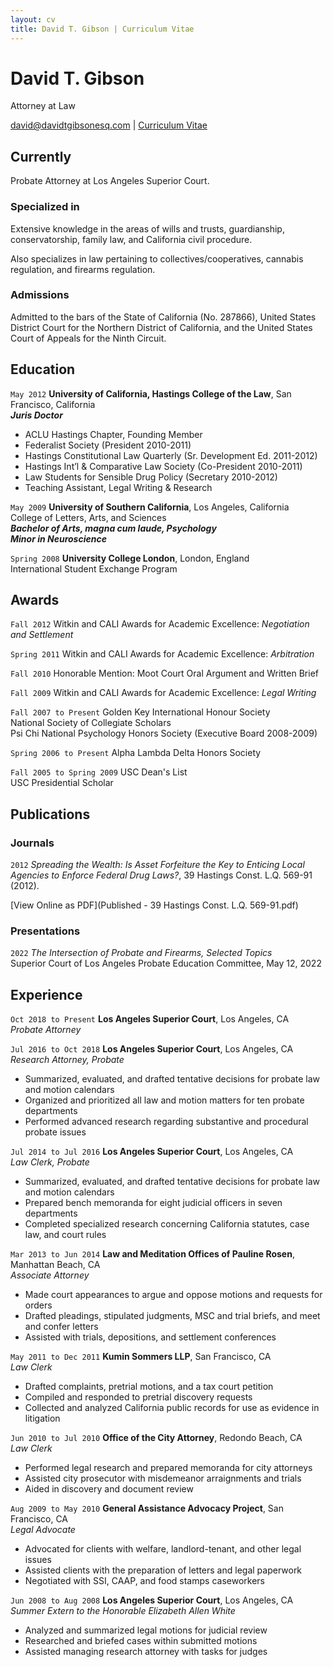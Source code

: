```yaml
---
layout: cv
title: David T. Gibson | Curriculum Vitae
---
```


# David T. Gibson 
Attorney at Law 

<div id="webaddress">
<a href="mailto:david@davidtgibsonesq.com">david@davidtgibsonesq.com</a> | <a href="https://www.davidtgibsonesq.com">Curriculum Vitae</a>
</div>


## Currently

Probate Attorney at Los Angeles Superior Court.

### Specialized in

Extensive knowledge in the areas of wills and trusts, guardianship, conservatorship, family law, and California civil procedure. 

Also specializes in law pertaining to collectives/cooperatives, cannabis regulation, and firearms regulation.

### Admissions

Admitted to the bars of the State of California (No. 287866), United States District Court for the Northern District of California, and the United States Court of Appeals for the Ninth Circuit. 


## Education

`May 2012` 
__University of California, Hastings College of the Law__, San Francisco, California  
___Juris Doctor___  
- ACLU Hastings Chapter, Founding Member  
- Federalist Society (President 2010-2011)  
- Hastings Constitutional Law Quarterly (Sr. Development Ed. 2011-2012)  
- Hastings Int’l & Comparative Law Society (Co-President 2010-2011)  
- Law Students for Sensible Drug Policy (Secretary 2010-2012)  
- Teaching Assistant, Legal Writing & Research  

`May 2009` 
__University of Southern California__, Los Angeles, California  
College of Letters, Arts, and Sciences  
___Bachelor of Arts, magna cum laude, Psychology___  
___Minor in Neuroscience___  

`Spring 2008` 
__University College London__, London, England  
International Student Exchange Program  


## Awards

`Fall 2012` 
Witkin and CALI Awards for Academic Excellence: *Negotiation and Settlement*  

`Spring 2011` 
Witkin and CALI Awards for Academic Excellence: *Arbitration*  

`Fall 2010` 
Honorable Mention: Moot Court Oral Argument and Written Brief  

`Fall 2009` 
Witkin and CALI Awards for Academic Excellence: *Legal Writing*  

`Fall 2007 to Present` 
Golden Key International Honour Society  
National Society of Collegiate Scholars  
Psi Chi National Psychology Honors Society (Executive Board 2008-2009)  

`Spring 2006 to Present` 
Alpha Lambda Delta Honors Society  

`Fall 2005 to Spring 2009` 
USC Dean's List  
USC Presidential Scholar  


## Publications

### Journals

`2012` 
_Spreading the Wealth: Is Asset Forfeiture the Key to Enticing Local Agencies to Enforce Federal Drug Laws?_, 39 Hastings Const. L.Q. 569-91 (2012).  

[View Online as PDF](Published - 39 Hastings Const. L.Q. 569-91.pdf)


### Presentations

`2022` 
_The Intersection of Probate and Firearms, Selected Topics_  
Superior Court of Los Angeles Probate Education Committee, May 12, 2022  


## Experience

`Oct 2018 to Present` 
__Los Angeles Superior Court__, Los Angeles, CA  
_Probate Attorney_  

`Jul 2016 to Oct 2018` 
__Los Angeles Superior Court__, Los Angeles, CA  
_Research Attorney, Probate_  
- Summarized, evaluated, and drafted tentative decisions for probate law and motion calendars  
- Organized and prioritized all law and motion matters for ten probate departments  
- Performed advanced research regarding substantive and procedural probate issues  

`Jul 2014 to Jul 2016` 
__Los Angeles Superior Court__, Los Angeles, CA  
_Law Clerk, Probate_  
- Summarized, evaluated, and drafted tentative decisions for probate law and motion calendars  
- Prepared bench memoranda for eight judicial officers in seven departments  
- Completed specialized research concerning California statutes, case law, and court rules  

`Mar 2013 to Jun 2014` 
__Law and Meditation Offices of Pauline Rosen__, Manhattan Beach, CA  
_Associate Attorney_  
- Made court appearances to argue and oppose motions and requests for orders  
- Drafted pleadings, stipulated judgments, MSC and trial briefs, and meet and confer letters  
- Assisted with trials, depositions, and settlement conferences  

`May 2011 to Dec 2011` 
__Kumin Sommers LLP__, San Francisco, CA  
_Law Clerk_  
- Drafted complaints, pretrial motions, and a tax court petition  
- Compiled and responded to pretrial discovery requests  
- Collected and analyzed California public records for use as evidence in litigation  

`Jun 2010 to Jul 2010` 
__Office of the City Attorney__, Redondo Beach, CA  
_Law Clerk_  
- Performed legal research and prepared memoranda for city attorneys  
- Assisted city prosecutor with misdemeanor arraignments and trials  
- Aided in discovery and document review  

`Aug 2009 to May 2010` 
__General Assistance Advocacy Project__, San Francisco, CA  
_Legal Advocate_  
- Advocated for clients with welfare, landlord-tenant, and other legal issues  
- Assisted clients with the preparation of letters and legal paperwork  
- Negotiated with SSI, CAAP, and food stamps caseworkers  

`Jun 2008 to Aug 2008` 
__Los Angeles Superior Court__, Los Angeles, CA  
_Summer Extern to the Honorable Elizabeth Allen White_  
- Analyzed and summarized legal motions for judicial review  
- Researched and briefed cases within submitted motions  
- Assisted managing research attorney with tasks for judges  


<!-- ### Footer

Last updated: July 2022 -->
